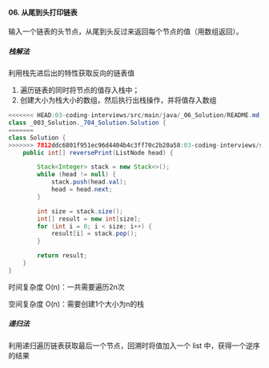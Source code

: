#### 06. 从尾到头打印链表

输入一个链表的头节点，从尾到头反过来返回每个节点的值（用数组返回）。

##### 栈解法

利用栈先进后出的特性获取反向的链表值

1. 遍历链表的同时将节点的值存入栈中；
2. 创建大小为栈大小的数组，然后执行出栈操作，并将值存入数组

```java
<<<<<<< HEAD:03-coding-interviews/src/main/java/_06_Solution/README.md
class _003_Solution._704_Solution.Solution {
=======
class Solution {
>>>>>>> 7812ddc6801f951ec96d4404b4c3ff70c2b20a58:03-coding-interviews/src/main/java/_006_Solution/README.md
    public int[] reversePrint(ListNode head) {

        Stack<Integer> stack = new Stack<>();
        while (head != null) {
            stack.push(head.val);
            head = head.next;
        }

        int size = stack.size();
        int[] result = new int[size];
        for (int i = 0; i < size; i++) {
            result[i] = stack.pop();
        }

        return result;
    }
}
```

时间复杂度 O(n)：一共需要遍历2n次

空间复杂度 O(n)：需要创建1个大小为n的栈

##### 递归法

利用递归遍历链表获取最后一个节点，回溯时将值加入一个 list 中，获得一个逆序的结果





